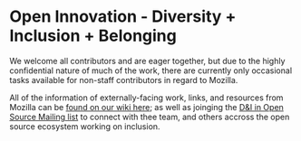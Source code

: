 # Open Innovation - Diversity + Inclusion + Belonging

We welcome all contributors and are eager together, but due to the highly confidential nature of much of the work, there are currently only occasional tasks available for non-staff contributors in regard to Mozilla. 

All of the information of externally-facing work, links, and resources from Mozilla can be [found on our wiki here](https://wiki.mozilla.org/Diversity_and_Inclusion_for_Communities_and_Contributors); as well as joinging the [D&I in Open Source Mailing list](https://groups.google.com/forum/#!forum/diversity--inclusion-in-open-source) to connect with thee team, and others accross the open source ecosystem working on inclusion.
